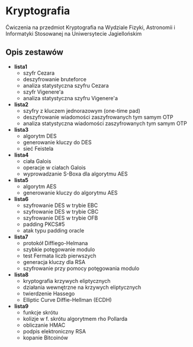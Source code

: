 # Kryptografia

Ćwiczenia na przedmiot Kryptografia na Wydziale Fizyki, Astronomii
i Informatyki Stosowanej na Uniwersytecie Jagiellońskim

## Opis zestawów

- **lista1**
    - szyfr Cezara
    - deszyfrowanie bruteforce
    - analiza statystyczna szyfru Cezara
    - szyfr Vigenere'a
    - analiza statystyczna szyfru Vigenere'a
- **lista2**
    - szyfry z kluczem jednorazowym (one-time pad)
    - deszyfrowanie wiadomości zaszyfrowanych tym samym OTP
    - analiza statystyczna wiadomości zaszyfrowanych tym samym OTP
- **lista3**
    - algorytm DES
    - generowanie kluczy do DES
    - sieć Feistela
- **lista4**
    - ciała Galois
    - operacje w ciałach Galois
    - wyprowadzanie S-Boxa dla algorytmu AES
- **lista5**
    - algorytm AES
    - generowanie kluczy do algorytmu AES
- **lista6**
    - szyfrowanie DES w trybie EBC
    - szyfrowanie DES w trybie CBC
    - szyfrowanie DES w trybie OFB
    - padding PKCS#5
    - atak typu padding oracle
- **lista7**
    - protokół Diffiego-Helmana
    - szybkie potęgowanie modulo
    - test Fermata liczb pierwszych
    - generacja kluczy dla RSA
    - szyfrowanie przy pomocy potęgowania modulo
- **lista8**
    - kryptografia krzywych eliptycznych
    - działania wewnętrzne na krzywych eliptycznych
    - twierdzenie Hassego
    - Elliptic Curve Diffie-Hellman (ECDH)
- **lista9**
    - funkcje skrótu
    - kolizje w f. skrótu algorytmem rho Pollarda
    - obliczanie HMAC
    - podpis elektroniczny RSA
    - kopanie Bitcoinów
  